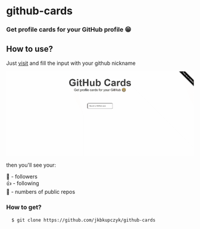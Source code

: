 # github-cards
### Get profile cards for your GitHub profile 😁

## How to use?

Just <a href="https://jkbkupczyk.github.io/github-cards" target="_blank" rel="noopener noreferrer">visit</a> and fill the input with your github nickname

<a href="https://jkbkupczyk.github.io/github-cards">
  <img align="center" src="https://github.com/jkbkupczyk/github-cards/blob/main/readme-g.gif" width="" height="" />
</a>

then you'll see your:

👀 - followers
<br>
👍 - following
<br>
📂 - numbers of public repos

### How to get?
```git
  $ git clone https://github.com/jkbkupczyk/github-cards
```


